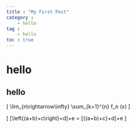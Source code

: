 ```yaml
---
title : "My First Post"
category :
    - hello
tag : 
    - hello
toc : true
---
```

# hello

## hello

\[ \lim_{n\rightarrow\infty} \sum_{k=1}^{n} f_n (x) \]

\[ [\left\{(a+b)+c\right\}+d]+e = [{(a+b)+c}+d]+e \]